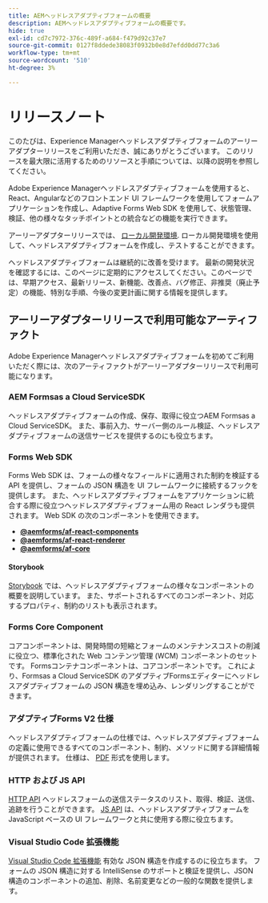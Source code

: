 ```yaml
---
title: AEMヘッドレスアダプティブフォームの概要
description: AEMヘッドレスアダプティブフォームの概要です。
hide: true
exl-id: cd7c7972-376c-489f-a684-f479d92c37e7
source-git-commit: 0127f8ddede38083f0932b0e8d7efdd0dd77c3a6
workflow-type: tm+mt
source-wordcount: '510'
ht-degree: 3%

---
```



# リリースノート

このたびは、Experience Managerヘッドレスアダプティブフォームのアーリーアダプターリリースをご利用いただき、誠にありがとうございます。 このリリースを最大限に活用するためのリソースと手順については、以降の説明を参照してください。

Adobe Experience Managerヘッドレスアダプティブフォームを使用すると、React、Angularなどのフロントエンド UI フレームワークを使用してフォームアプリケーションを作成し、Adaptive Forms Web SDK を使用して、状態管理、検証、他の様々なタッチポイントとの統合などの機能を実行できます。

アーリーアダプターリリースでは、 [ローカル開発環境](setup-development-environment.md). ローカル開発環境を使用して、ヘッドレスアダプティブフォームを作成し、テストすることができます。

ヘッドレスアダプティブフォームは継続的に改善を受けます。 最新の開発状況を確認するには、このページに定期的にアクセスしてください。このページでは、早期アクセス、最新リリース、新機能、改善点、バグ修正、非推奨（廃止予定）の機能、特別な手順、今後の変更計画に関する情報を提供します。

<!-- 

## July 2022 (v0.22.1)

### New features

* Introduced the `validateFormData` API. It validates all the components against the rules and constraints an returns the list of errors. The validation takes place on the server.
* Introduced the `FormLoad` event.
* Introduced the `importData` and `exportData`.
* You can now dynamically add or remove items, that expect unqiue values, from a repeatable panel. You can use the `minItems` and `maxitems` constraint to set limit of item.
* You can now use constraint to set maximum file upload size, accepted file types, minimum files, and maximum files to upload.

### Improvements and bug fixes

* The service was executing some event handlers twice. The issue is fixed.
* Fixing Data Generation with different values of dataRef, name and type.

<!-- ### React Renderer component -->

## アーリーアダプターリリースで利用可能なアーティファクト

Adobe Experience Managerヘッドレスアダプティブフォームを初めてご利用いただく際には、次のアーティファクトがアーリーアダプターリリースで利用可能になります。

### AEM Formsas a Cloud ServiceSDK

ヘッドレスアダプティブフォームの作成、保存、取得に役立つAEM Formsas a Cloud ServiceSDK。 また、事前入力、サーバー側のルール検証、ヘッドレスアダプティブフォームの送信サービスを提供するのにも役立ちます。

### Forms Web SDK

Forms Web SDK は、フォームの様々なフィールドに適用された制約を検証する API を提供し、フォームの JSON 構造を UI フレームワークに接続するフックを提供します。 また、ヘッドレスアダプティブフォームをアプリケーションに統合する際に役立つヘッドレスアダプティブフォーム用の React レンダラも提供されま&#x200B;す。 Web SDK の次のコンポーネントを使用できます。

* **[@aemforms/af-react-components](https://www.npmjs.com/package/@aemforms/af-react-components)**
* **[@aemforms/af-react-renderer](https://www.npmjs.com/package/@aemforms/af-react-renderer)**
* **[@aemforms/af-core](https://www.npmjs.com/package/@aemforms/af-core)**

<!-- npm i --save @aemforms/af-react-components @aemforms/af-react-renderer @aemforms/af-core -->

#### Storybook

[Storybook](https://opensource.adobe.com/aem-forms-af-runtime/storybook/) では、ヘッドレスアダプティブフォームの様々なコンポーネントの概要を説明しています。 また、サポートされるすべてのコンポーネント、対応するプロパティ、制約のリストも表示されます。

### Forms Core Component

<!-- Forms components are the structural elements that constitute the content of the form being authored. These components provide various form fields and ability to customize those fields. -->

コアコンポーネントは、開発時間の短縮とフォームのメンテナンスコストの削減に役立つ、標準化された Web コンテンツ管理 (WCM) コンポーネントのセットです。 Formsコンテナコンポーネントは、コアコンポーネントです。 これにより、Formsas a Cloud ServiceSDK のアダプティブFormsエディターにヘッドレスアダプティブフォームの JSON 構造を埋め込み、レンダリングすることができます。

### アダプティブForms V2 仕様

ヘッドレスアダプティブフォームの仕様では、ヘッドレスアダプティブフォームの定義に使用できるすべてのコンポーネント、制約、メソッドに関する詳細情報が提供されます。 仕様は、 [PDF](/help/assets/Headless-Adaptive-Form-Specification.pdf) 形式を使用します。

### HTTP および JS API

[HTTP API](https://opensource.adobe.com/aem-forms-af-runtime/api/) ヘッドレスフォームの送信ステータスのリスト、取得、検証、送信、追跡を行うことができます。 [JS API](https://opensource.adobe.com/aem-forms-af-runtime/jsdocs/) は、ヘッドレスアダプティブフォームを JavaScript ベースの UI フレームワークと共に使用する際に役立ちます。

### Visual Studio Code 拡張機能

[Visual Studio Code 拡張機能](visual-studio-code-extension-for-headless-adaptive-forms.md) 有効な JSON 構造を作成するのに役立ちます。 フォームの JSON 構造に対する IntelliSense のサポートと検証を提供し、JSON 構造のコンポーネントの追加、削除、名前変更などの一般的な関数を提供します。

<!-- ## What's next

The following features would be available in upcoming releases:

* HTTP APIs to invoke a business logic.
* Server-side capabilities (Prefill, server-side validation, generating Document of Record (DoR), Submitting to a Form Data Model or using Form Data Models for creating rules, and more).
* Continuous improvements to specifications and Headless adaptive form runtime.
* Use  Adaptive Forms editor for easier management and authoring Headless adaptive forms.
-->
